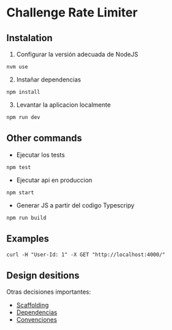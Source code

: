 # Challenge Rate Limiter

## Instalation
1. Configurar la versión adecuada de NodeJS
```
nvm use
```
2. Instañar dependencias
```
npm install
```
3. Levantar la aplicacion localmente
```
npm run dev
```
## Other commands
- Ejecutar los tests
```
npm test
```
- Ejecutar api en produccion
```
npm start
```
- Generar JS a partir del codigo Typescripy
```
npm run build
```
## Examples
```curl
curl -H "User-Id: 1" -X GET "http://localhost:4000/"
```

## Design desitions

Otras decisiones importantes:
- [Scaffolding](docs/scaffolding.md)
- [Dependencias](docs/dependencies.md)
- [Convenciones](docs/conventions.md)
